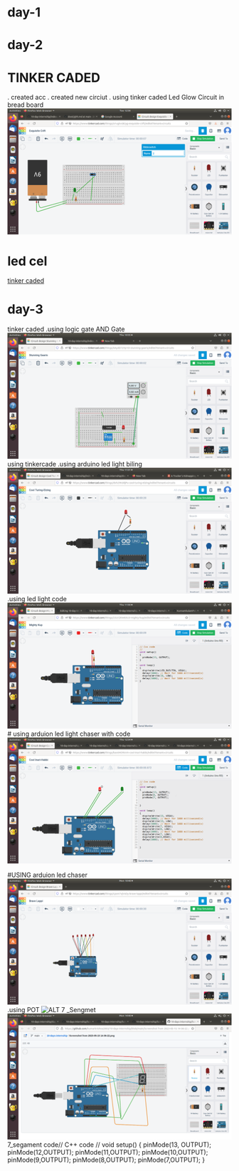 # day-1
# day-2
# TINKER CADED 
. created acc
. created new circiut
. using tinker caded Led Glow Circuit in bread board
![alt hii](https://github.com/2003SHINTO/10-day-internship/blob/main/day1/Screenshot%20from%202023-05-09%2012-36-53.png)
 # led cel
[tinker caded](https://www.tinkercad.com/things/a1ugtvcB2yg-ied-cel)
# day-3
 tinker caded
 .using logic gate AND Gate
 ![alt simulation](https://github.com/2003SHINTO/10-day-internship/blob/main/day1/Screenshot%20from%202023-05-11%2010-35-35.png)
using tinkercade
 .using arduino led light biling
 ![alt simulation](https://github.com/2003SHINTO/10-day-internship/blob/main/day1/Screenshot%20from%202023-05-11%2011-31-41.png)
  .using led light code
   ![alt codeing](https://github.com/2003SHINTO/10-day-internship/blob/main/day1/Screenshot%20from%202023-05-11%2011-50-44.png)
     # using arduion led light chaser with code
     ![alt loading](https://github.com/2003SHINTO/10-day-internship/blob/main/day1/Screenshot%20from%202023-05-11%2012-34-43.png)
  
 #USING arduion led chaser
 ![alt](https://github.com/2003SHINTO/10-day-internship/blob/main/day1/Screenshot%20from%202023-05-15%2010-48-56.png)
     .using POT 
     ![ALT](https://github.com/2003SHINTO/10-day-internship/commit/f84cbd8df8bcb581e50f3194de1077cedf1184bc)
 7 _Sengmet
 ![ait](https://github.com/2003SHINTO/10-day-internship/blob/main/day1/Screenshot%20from%202023-05-15%2014-40-59.png)
7_segament code// C++ code
//
void setup()
{
  pinMode(13, OUTPUT);
  pinMode(12,OUTPUT);
  pinMode(11,OUTPUT);
  pinMode(10,OUTPUT);
  pinMode(9,OUTPUT);
  pinMode(8,OUTPUT);
  pinMode(7,OUTPUT);
}
